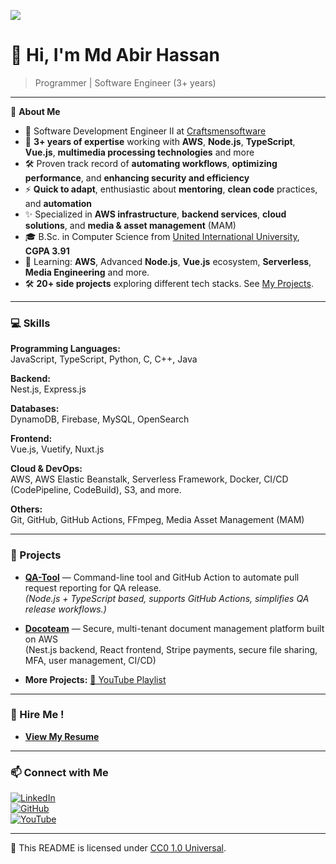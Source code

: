 [![](https://komarev.com/ghpvc/?username=XAbirHasan&color=brightgreen)](https://github.com/XAbirHasan)

# 👋 Hi, I'm Md Abir Hassan
> Programmer | Software Engineer (3+ years)

---

🎯 **About Me**

- 💼 Software Development Engineer II at [Craftsmensoftware](https://www.craftsmensoftware.com/)
- 🚀 **3+ years of expertise** working with **AWS**, **Node.js**, **TypeScript**, **Vue.js**, **multimedia processing technologies** and more
- 🛠️ Proven track record of **automating workflows**, **optimizing performance**, and **enhancing security and efficiency**
- ⚡ **Quick to adapt**, enthusiastic about **mentoring**, **clean code** practices, and **automation**
- ✨ Specialized in **AWS infrastructure**, **backend services**, **cloud solutions**, and **media & asset management** (MAM)
- 🎓 B.Sc. in Computer Science from [United International University](https://www.uiu.ac.bd/), **CGPA 3.91**
- 🧠 Learning: **AWS**, Advanced **Node.js**, **Vue.js** ecosystem, **Serverless**, **Media Engineering** and more.
- 🛠️ **20+ side projects** exploring different tech stacks. See [My Projects](https://www.youtube.com/playlist?list=PLwG9xO6t87mBU9-YydbRBPbUIpU3barpw).

---

### 💻 Skills

**Programming Languages:**  
JavaScript, TypeScript, Python, C, C++, Java

**Backend:**  
Nest.js, Express.js

**Databases:**  
DynamoDB, Firebase, MySQL, OpenSearch

**Frontend:**  
Vue.js, Vuetify, Nuxt.js

**Cloud & DevOps:**  
AWS, AWS Elastic Beanstalk, Serverless Framework, Docker, CI/CD (CodePipeline, CodeBuild), S3, and more.

**Others:**  
Git, GitHub, GitHub Actions, FFmpeg, Media Asset Management (MAM)

---

### 📂 Projects
- **[QA-Tool](https://github.com/XAbirHasan/qa-tool)** — Command-line tool and GitHub Action to automate pull request reporting for QA release.  
  *(Node.js + TypeScript based, supports GitHub Actions, simplifies QA release workflows.)*

- **[Docoteam](docoteam.com)** — Secure, multi-tenant document management platform built on AWS  
  (Nest.js backend, React frontend, Stripe payments, secure file sharing, MFA, user management, CI/CD)

- **More Projects:** [🔗 YouTube Playlist](https://www.youtube.com/playlist?list=PLwG9xO6t87mBU9-YydbRBPbUIpU3barpw)

---

### 📄 Hire Me !

- [**View My Resume**](https://drive.google.com/file/d/1WnZq0aiISswT7ipx5Ih3a-euMEanJIyv/view?usp=sharing)

---

### 📫 Connect with Me

[![LinkedIn](https://img.shields.io/badge/LinkedIn-Abir_Hassan-blue?logo=linkedin&style=for-the-badge)](https://www.linkedin.com/in/abir-hassan)  
[![GitHub](https://img.shields.io/badge/GitHub-XAbirHasan-black?logo=github&style=for-the-badge)](https://github.com/XAbirHasan)  
[![YouTube](https://img.shields.io/badge/YouTube-Abir's_Channel-red?logo=youtube&style=for-the-badge)](https://www.youtube.com/channel/UClAvPJ1k-m2WYt2Rj5OcoOg/videos)

---
📜 This README is licensed under [CC0 1.0 Universal](http://creativecommons.org/publicdomain/zero/1.0/).


